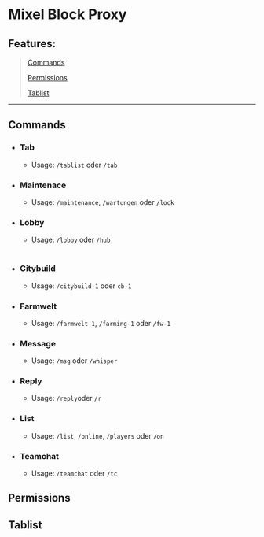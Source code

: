 # Mixel Block Proxy

## Features:
> [Commands](#Commands)
>
> [Permissions](#Permissions)
>
> [Tablist](#Tablist)

___




## Commands

- ### Tab
    - Usage: `/tablist` oder `/tab`

    

- ### Maintenace
    - Usage: `/maintenance`, `/wartungen` oder `/lock`


- ### Lobby
    - Usage: `/lobby` oder `/hub`
    <br>

- ### Citybuild
    - Usage: `/citybuild-1` oder `cb-1`
    

- ### Farmwelt
    - Usage: `/farmwelt-1`, `/farming-1` oder `/fw-1`

- ### Message
    - Usage: `/msg` oder `/whisper`

- ### Reply
    - Usage: `/reply`oder `/r`

- ### List
    - Usage: `/list`, `/online`, `/players` oder `/on`

- ### Teamchat
    - Usage: `/teamchat` oder `/tc` 



## Permissions


## Tablist
